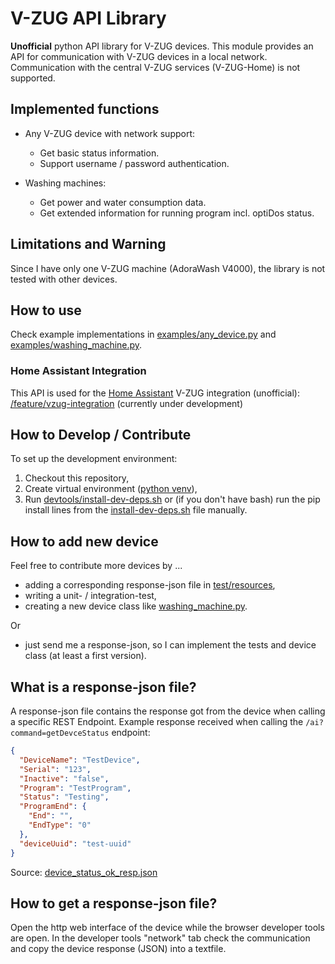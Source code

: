 # V-ZUG API Library

**Unofficial** python API library for V-ZUG devices. This module provides an API for communication with V-ZUG devices in a local network. Communication with the central V-ZUG services (V-ZUG-Home) is not supported.

## Implemented functions

* Any V-ZUG device with network support:
  * Get basic status information.
  * Support username / password authentication.

* Washing machines:
  * Get power and water consumption data.
  * Get extended information for running program incl. optiDos status. 

## Limitations and Warning
Since I have only one V-ZUG machine (AdoraWash V4000), the library is not tested with other devices.

## How to use
Check example implementations in [examples/any_device.py](examples/any_device.py) and [examples/washing_machine.py](examples/washing_machine.py).

### Home Assistant Integration
This API is used for the [Home Assistant](https://www.home-assistant.io/) V-ZUG integration (unofficial): [/feature/vzug-integration](https://github.com/mico-micic/core/tree/feature/vzug-integration) (currently under development)

## How to Develop / Contribute
To set up the development environment:

1. Checkout this repository,
2. Create virtual environment ([python venv](https://docs.python.org/3/library/venv.html)),
3. Run [devtools/install-dev-deps.sh](devtools/install-dev-deps.sh) or (if you don't have bash) run the pip install lines from the [install-dev-deps.sh](devtools/install-dev-deps.sh) file manually.

## How to add new device
Feel free to contribute more devices by ...
* adding a corresponding response-json file in [test/resources](test/resources),
* writing a unit- / integration-test,
* creating a new device class like [washing_machine.py](vzug/washing_machine.py).

Or
* just send me a response-json, so I can implement the tests and device class (at least a first version).

## What is a response-json file?
A response-json file contains the response got from the device when calling a specific REST Endpoint. Example response received when calling the `/ai?command=getDevceStatus` endpoint: 

```json
{
  "DeviceName": "TestDevice",
  "Serial": "123",
  "Inactive": "false",
  "Program": "TestProgram",
  "Status": "Testing",
  "ProgramEnd": {
    "End": "",
    "EndType": "0"
  },
  "deviceUuid": "test-uuid"
}
```
Source: [device_status_ok_resp.json](test/resources/device_status_ok_resp.json)

## How to get a response-json file?
Open the http web interface of the device while the browser developer tools are open. In the developer tools "network" tab check the communication and copy the device response (JSON) into a textfile. 